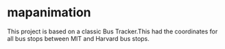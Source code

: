 # mapanimation
This project is based on a classic Bus Tracker.This had the coordinates for all bus stops between MIT and Harvard bus stops.
